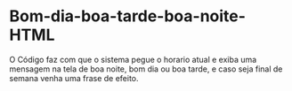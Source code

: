 # Bom-dia-boa-tarde-boa-noite-HTML

O Código faz com que o sistema pegue o horario atual e exiba uma mensagem na tela de boa noite, bom dia ou boa tarde, e caso seja final de semana venha uma frase de efeito.
